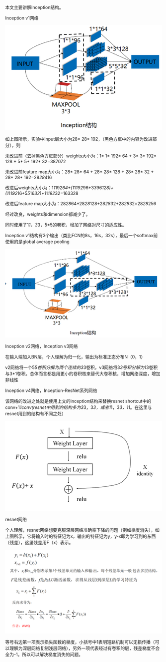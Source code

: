本文主要讲解Inception结构。

Inception v1网络

![image](https://github.com/15458wew/slim/blob/master/images/inception.png)

如上图所示，实验中Input层大小为28* 28* 192，（黑色方框中的内容为改进部分），则

未改进前（去掉黑色方框部分）weights大小为：1* 1* 192* 64 + 3* 3* 192* 128 + 5* 5* 192* 32=387072

未改进前feature map大小为：28* 28* 64 + 28* 28* 128 + 28* 28* 32 + 28* 28* 192=28*28*416

改进后weights大小为：1*1*192*64+(1*1*192*96+3*3*96*128)+(1*1*192*16+5*5*16*32)+1*1*192*32=163328

改进后feature map大小为：28*28*64+28*28*128+28*28*32+28*28*32=28*28*256

经过改良，weights和dimension都减少了。

同时使用了1*1，3*3，5*5的卷积，增加了网络对尺寸的适应性。

Inception v1结构有3个输出（类比FCN的8s，16s，32s），最后一个softmax前使用的是global average pooling


![image](https://github.com/15458wew/slim/blob/master/images/inception2.png)

Inception v2网络，Inception v3网络

在输入端加入BN层，个人理解为归一化，输出为标准正态分布N（0，1）


v2网络将一个5*5卷积分解为两个连续的3*3卷积，v3网络将3*3卷积分解为1*3卷积与3*1卷积。总体而言都是用更小的卷积核来替代大卷积核，增加网络深度，增加非线性

Inception v4网络，Inception-ResNet系列网络

该网络的改进之处就是使用上文的inception结构来替换resnet shortcut中的conv+1*1conv(resnet中用到的结构多为3*3，3*3，或者1*1，3*3，1*1。在这里与resnet用到的结构有不同之处）

![image](https://github.com/15458wew/slim/blob/master/images/resnet2.png)

resnet网络

个人理解，resnet网络想要克服深层网络准确率下降的问题（例如梯度消失），如上图所示，它将输入时的特征记为x，输出的特征记为y，y-x即为学习到的东西（残差），这里残差用F（x）表示。


![image](https://github.com/15458wew/slim/blob/master/images/resnet.png)

等号右边第一项表示损失函数的梯度，小括号中1表明短路机制可以无损传播（可以理解为深层网络复制浅层网络），另外一项代表经过有卷积的层，残差梯度不会全为-1。所以可以解决梯度消失的问题。
